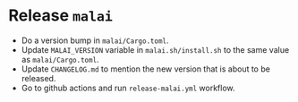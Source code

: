 # Release `malai`

- Do a version bump in `malai/Cargo.toml`.
- Update `MALAI_VERSION` variable in `malai.sh/install.sh` to the same value as
 `malai/Cargo.toml`.
- Update `CHANGELOG.md` to mention the new version that is about to be
  released.
- Go to github actions and run `release-malai.yml` workflow.

